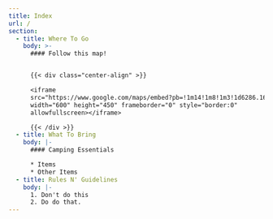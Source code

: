 ```yaml
---
title: Index
url: /
section:
  - title: Where To Go
    body: >-
      #### Follow this map!


      {{< div class="center-align" >}}

      <iframe
      src="https://www.google.com/maps/embed?pb=!1m14!1m8!1m3!1d6286.1698997159065!2d-78.086888!3d38.021799!3m2!1i1024!2i768!4f13.1!3m3!1m2!1s0x0%3A0x43132b18d58335d6!2sSmall+Country+Campground!5e0!3m2!1sen!2sus!4v1511492561590"
      width="600" height="450" frameborder="0" style="border:0"
      allowfullscreen></iframe>

      {{< /div >}}
  - title: What To Bring
    body: |-
      #### Camping Essentials

      * Items
      * Other Items
  - title: Rules N' Guidelines
    body: |-
      1. Don't do this
      2. Do do that.
---
```


